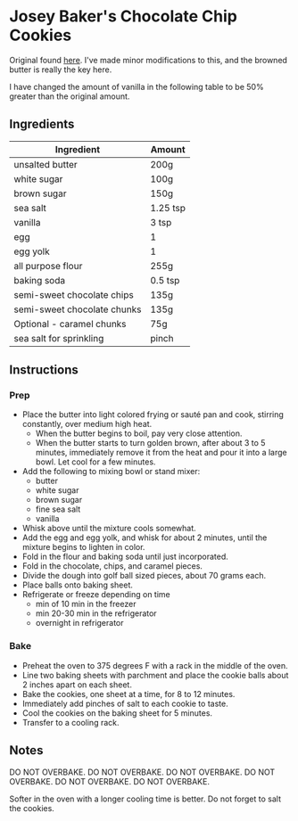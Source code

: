 # Josey Baker's Chocolate Chip Cookies

Original found [here](http://www.karenskitchenstories.com/2015/04/browned-butter-chocolate-chip-caramel.html). I've made minor modifications to this, and the browned butter is really the key here.

I have changed the amount of vanilla in the following table to be 50% greater than the original amount.


## Ingredients


| Ingredient                  | Amount   |
|-----------------------------|----------|
| unsalted butter             | 200g     |
| white sugar                 | 100g     |
| brown sugar                 | 150g     |
| sea salt                    | 1.25 tsp |
| vanilla                     | 3 tsp    |
| egg                         | 1        |
| egg yolk                    | 1        |
| all purpose flour           | 255g     |
| baking soda                 | 0.5 tsp  |
| semi-sweet chocolate chips  | 135g     |
| semi-sweet chocolate chunks | 135g     |
| Optional - caramel chunks   | 75g      |
| sea salt for sprinkling     | pinch    |


## Instructions

### Prep

- Place the butter into light colored frying or sauté pan and cook, stirring constantly, over medium high heat.
  * When the butter begins to boil, pay very close attention.
  * When the butter starts to turn golden brown, after about 3 to 5 minutes, immediately remove it from the heat and pour it into a large bowl. Let cool for a few minutes.
- Add the following to mixing bowl or stand mixer:
  * butter
  * white sugar
  * brown sugar
  * fine sea salt
  * vanilla
- Whisk above until the mixture cools somewhat.
- Add the egg and egg yolk, and whisk for about 2 minutes, until the mixture begins to lighten in color.
- Fold in the flour and baking soda until just incorporated.
- Fold in the chocolate, chips, and caramel pieces.
- Divide the dough into golf ball sized pieces, about 70 grams each.
- Place balls onto baking sheet.
- Refrigerate or freeze depending on time
  * min of 10 min in the freezer
  * min 20-30 min in the refrigerator
  * overnight in refrigerator


### Bake

- Preheat the oven to 375 degrees F with a rack in the middle of the oven.
- Line two baking sheets with parchment and place the cookie balls about 2 inches apart on each sheet. 
- Bake the cookies, one sheet at a time, for 8 to 12 minutes.
- Immediately add pinches of salt to each cookie to taste.
- Cool the cookies on the baking sheet for 5 minutes.
- Transfer to a cooling rack.


## Notes

DO NOT OVERBAKE. 
DO NOT OVERBAKE.
DO NOT OVERBAKE.
DO NOT OVERBAKE.
DO NOT OVERBAKE.
DO NOT OVERBAKE.


Softer in the oven with a longer cooling time is better. Do not forget to salt the cookies.
